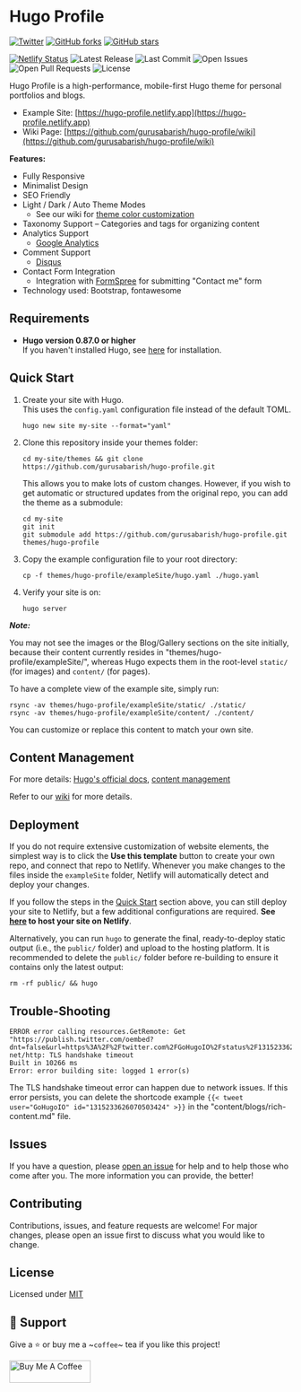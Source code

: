 # Hugo Profile

[![Twitter](https://img.shields.io/twitter/url?label=Tweet&style=social&url=https%3A%2F%2Fgithub.com%2Fgurusabarish%2Fhugo-profile)](https://twitter.com/intent/tweet?text=Wow:&url=https%3A%2F%2Fgithub.com%2Fgurusabarish%2Fhugo-profile) [![GitHub forks](https://img.shields.io/github/forks/gurusabarish/hugo-profile?style=plastic)](https://github.com/gurusabarish/hugo-profile/network) [![GitHub stars](https://img.shields.io/github/stars/gurusabarish/hugo-profile?style=plastic)](https://github.com/gurusabarish/hugo-profile/stargazers)

[![Netlify Status](https://api.netlify.com/api/v1/badges/5c1dcb34-cada-4c80-82b7-cfdbdbd7c774/deploy-status)](https://app.netlify.com/sites/hugo-profile/deploys)
![Latest Release](https://img.shields.io/github/v/release/gurusabarish/hugo-profile?include_prereleases)
![Last Commit](https://img.shields.io/github/last-commit/gurusabarish/hugo-profile)
![Open Issues](https://img.shields.io/github/issues/gurusabarish/hugo-profile?color=important)
![Open Pull Requests](https://img.shields.io/github/issues-pr/gurusabarish/hugo-profile?color=yellowgreen)
![License](https://img.shields.io/github/license/gurusabarish/hugo-profile)

Hugo Profile is a high-performance, mobile-first Hugo theme for personal portfolios and blogs.

- Example Site: [https://hugo-profile.netlify.app](https://hugo-profile.netlify.app)
- Wiki Page: [https://github.com/gurusabarish/hugo-profile/wiki](https://github.com/gurusabarish/hugo-profile/wiki)

**Features:**
- Fully Responsive
- Minimalist Design
- SEO Friendly
- Light / Dark / Auto Theme Modes
  - See our wiki for [theme color customization](https://github.com/gurusabarish/hugo-profile/wiki/Color-Customization)
- Taxonomy Support – Categories and tags for organizing content
- Analytics Support 
  - [Google Analytics](https://gohugo.io/templates/internal/#google-analytics)
- Comment Support
  - [Disqus](https://gohugo.io/content-management/comments/)
- Contact Form Integration
  - Integration with [FormSpree](https://formspree.io/) for submitting "Contact me" form
- Technology used: Bootstrap, fontawesome 


## Requirements

- **Hugo version 0.87.0 or higher**   
If you haven't installed Hugo, see [here](https://gohugo.io/installation/) for installation.


## Quick Start 


1. Create your site with Hugo.  
    This uses the `config.yaml` configuration file instead of the default TOML.   

    ```
    hugo new site my-site --format="yaml"
    ```
  

2. Clone this repository inside your themes folder:
    ```
    cd my-site/themes && git clone https://github.com/gurusabarish/hugo-profile.git
    ```
    This allows you to make lots of custom changes. However, if you wish to get automatic or structured updates from the original repo, you can add the theme as a submodule:

    ```
    cd my-site
    git init
    git submodule add https://github.com/gurusabarish/hugo-profile.git themes/hugo-profile
    ```    

3. Copy the example configuration file to your root directory:
    ```
    cp -f themes/hugo-profile/exampleSite/hugo.yaml ./hugo.yaml
    ```

4. Verify your site is on:
    ```
    hugo server
    ```


***Note:*** 

You may not see the images or the Blog/Gallery sections on the site initially, because their content currently resides in "themes/hugo-profile/exampleSite/", whereas Hugo expects them in the root-level `static/` (for images) and `content/` (for pages).

To have a complete view of the example site, simply run:    

```
rsync -av themes/hugo-profile/exampleSite/static/ ./static/
rsync -av themes/hugo-profile/exampleSite/content/ ./content/
```

You can customize or replace this content to match your own site.


## Content Management



For more details: [Hugo's official docs](https://gohugo.io/getting-started/quick-start/), [content management](https://www.mikedane.com/static-site-generators/hugo/content-organization/)


Refer to our [wiki](https://github.com/gurusabarish/hugo-profile/wiki) for more details.




## Deployment

If you do not require extensive customization of website elements, the simplest way is to click the **Use this template** button to create your own repo, and connect that repo to Netlify. Whenever you make changes to the files inside the `exampleSite` folder, Netlify will automatically detect and deploy your changes. 


If you follow the steps in the [Quick Start](#quick-start) section above, you can still deploy your site to Netlify, but a few additional configurations are required. **See [here](https://gohugo.io/hosting-and-deployment/hosting-on-netlify/) to host your site on Netlify**.


Alternatively, you can run `hugo` to generate the final, ready-to-deploy static output (i.e., the `public/` folder) and upload to the hosting platform. It is recommended to delete the `public/` folder before re-building to ensure it contains only the latest output:
```
rm -rf public/ && hugo
```


## Trouble-Shooting

```
ERROR error calling resources.GetRemote: Get "https://publish.twitter.com/oembed?dnt=false&url=https%3A%2F%2Ftwitter.com%2FGoHugoIO%2Fstatus%2F1315233626070503424": net/http: TLS handshake timeout
Built in 10266 ms
Error: error building site: logged 1 error(s)
```
The TLS handshake timeout error can happen due to network issues. If this error persists, you can delete the shortcode example `{{< tweet user="GoHugoIO" id="1315233626070503424" >}}` in the "content/blogs/rich-content.md" file.


## Issues

If you have a question, please [open an issue](https://github.com/gurusabarish/hugo-profile/issues) for help and to help those who come after you. The more information you can provide, the better!

## Contributing

Contributions, issues, and feature requests are welcome! For major changes, please open an issue first to discuss what you would like to change.

## License

Licensed under [MIT](LICENSE)

## 🤝 Support

Give a ⭐️ or buy me a ~`coffee`~ tea if you like this project!

<a href="https://www.buymeacoffee.com/gurusabarish" target="_blank" rel="noopener"><img src="https://cdn.buymeacoffee.com/buttons/v2/default-yellow.png" height="40" width="145" alt="Buy Me A Coffee"></a>
